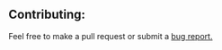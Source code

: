 ## Contributing:

Feel free to make a pull request or submit a [bug report.](https://github.com/Sieep-Coding/notezone/tree/main/.github/ISSUE_TEMPLATE)
